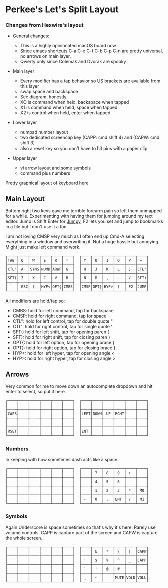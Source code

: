 Perkee's Let's Split Layout
============================

### Changes from Hexwire's layout

- General changes:
    - This is a highly opinionated macOS board now
    - Since emacs shortcuts C-a C-e C-f C-b C-p C-n are pretty universal, no arrows on main layer.
    - Qwerty only since Colemak and Dvorak are spooky

- Main layer
    - Every modifier has a tap behavior so US brackets are available from this layer
    - swap space and backspace
    - See diagram, honestly
    - XO is command when held, backspace when tapped
    - X1 is command when held, space when tapped
    - X2 is control when held, enter when tapped
- Lower layer
    - numpad number layout
    - two dedicated screencap key (CAPP: cmd shift 4) and (CAPW: cmd shift 3)
    - also a reset key so you don't have to hit pins with a paper clip.
- Upper layer
    - vi arrow layout and some symbols
    - command plus numbers

Pretty graphical layout of keyboard [here](http://www.keyboard-layout-editor.com/#/gists/6f49fdce9c9dfb3b8bbb6c55a300b318)

## Main Layout
Bottom right two keys gave me terrible forearm pain so left them unmapped for a while.
Experimenting with having them for jumping around my text editor.
Jump is Shift Enter for [Jumpy](https://atom.io/packages/jumpy),
F2 lets you set and jump to bookmarks in a file but I don't use it a ton.

I am not loving CMSP very much as I often end up Cmd-A selecting everything in a window
and overwriting it. Not a huge hassle but annoying. Might just make left command work.
```
┌────┬────┬────┬────┬────┬────┐  ┌────┬────┬────┬────┬────┬────┐
│TAB │ Q  │ W  │ E  │ R  │ T  │  │ Y  │ U  │ I  │ O  │ P  │ =  │
├────┼────┼────┼────┼────┼────┤  ├────┼────┼────┼────┼────┼────┤
│CTL"│ A  │SYMS│NUMD│ARWF│ G  │  │ H  │ J  │ K  │ L  │ ;  │CTL'│
├────┼────┼────┼────┼────┼────┤  ├────┼────┼────┼────┼────┼────┤
│SFT(│ Z  │ X  │ C  │ V  │ B  │  │ N  │ M  │ ,  │ .  │ /  │SFT)│
├────┼────┼────┼────┼────┼────┤  ├────┼────┼────┼────┼────┼────┤
│ `  │ ESC│ [  │HYP<│OPT{│CMBS│  │CMSP│OPT}│HYP>│ ]  │ F2 │JUMP│
└────┴────┴────┴────┴────┴────┘  └────┴────┴────┴────┴────┴────┘
```
All modifiers are hold/tap so:
* CMBS: hold for left command, tap for backspace
* CMSP: hold for right command, tap for space
* CTL": hold for left control, tap for double quote "
* CTL': hold for right control, tap for single quote '
* SFT(: hold for left shift, tap for opening paren (
* SFT): hold for right shift, tap for closing paren )
* OPT{: hold for left option, tap for opening brace {
* OPT}: hold for right option, tap for closing brace }
* HYP<: hold for left hyper, tap for opening angle <
* HYP>: hold for right hyper, tap for closing angle >

## Arrows
Very common for me to move down an autocomplete dropdown and hit enter to select,
so put it here.

```
┌────┬────┬────┬────┬────┬────┐  ┌────┬────┬────┬────┬────┬────┐
│    │    │    │    │    │    │  │    │    │    │    │    │    │
├────┼────┼────┼────┼────┼────┤  ├────┼────┼────┼────┼────┼────┤
│CAPS│    │    │    │    │    │  │LEFT│DOWN│ UP │RGHT│    │    │
├────┼────┼────┼────┼────┼────┤  ├────┼────┼────┼────┼────┼────┤
│    │    │    │    │    │    │  │    │    │    │    │    │    │
├────┼────┼────┼────┼────┼────┤  ├────┼────┼────┼────┼────┼────┤
│RSET│    │    │    │    │    │  │ENT │    │    │    │    │    │
└────┴────┴────┴────┴────┴────┘  └────┴────┴────┴────┴────┴────┘
```
### Numbers
In keeping with how sometimes dash acts like a space
```
┌────┬────┬────┬────┬────┬────┐  ┌────┬────┬────┬────┬────┬────┐
│    │    │    │    │    │    │  │    │ 7  │ 8  │ 9  │ +  │    │
├────┼────┼────┼────┼────┼────┤  ├────┼────┼────┼────┼────┼────┤
│    │    │    │    │    │    │  │    │ 4  │ 5  │ 6  │ -  │    │
├────┼────┼────┼────┼────┼────┤  ├────┼────┼────┼────┼────┼────┤
│    │    │    │    │    │    │  │    │ 1  │ 2  │ 3  │ *  │ M0 │
├────┼────┼────┼────┼────┼────┤  ├────┼────┼────┼────┼────┼────┤
│    │    │    │    │    │    │  │ -  │ 0  │ .  │ENT │ /  │ M1 │
└────┴────┴────┴────┴────┴────┘  └────┴────┴────┴────┴────┴────┘
```
### Symbols
Again Underscore is space sometimes so that's why it's here.
Rarely use volume controls.
CAPP is capture part of the screen and CAPW is capture the whole screen.
```
┌────┬────┬────┬────┬────┬────┐  ┌────┬────┬────┬────┬────┬────┐
│    │    │    │    │    │    │  │    │ &  │ *  │ \  │ |  │CAPW│
├────┼────┼────┼────┼────┼────┤  ├────┼────┼────┼────┼────┼────┤
│    │    │    │    │    │    │  │ '  │ $  │ %  │ ^  │ _  │CAPP│
├────┼────┼────┼────┼────┼────┤  ├────┼────┼────┼────┼────┼────┤
│    │    │    │    │    │    │  │ `  │ !  │ @  │ #  │    │    │
├────┼────┼────┼────┼────┼────┤  ├────┼────┼────┼────┼────┼────┤
│    │    │    │    │    │    │  │ _  │ ~  │    │MUTE│VOLD│VOLU│
└────┴────┴────┴────┴────┴────┘  └────┴────┴────┴────┴────┴────┘
```
